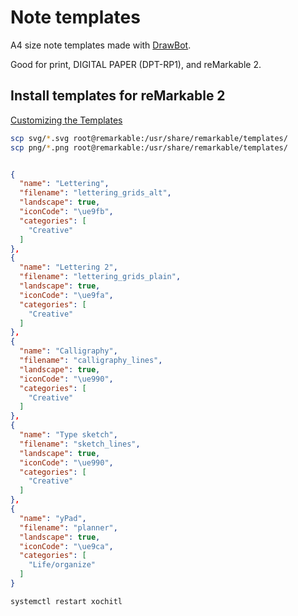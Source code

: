 # Note templates

A4 size note templates made with [DrawBot](https://www.drawbot.com/).

Good for print, DIGITAL PAPER (DPT-RP1), and reMarkable 2.

## Install templates for reMarkable 2

[Customizing the Templates](https://remarkablewiki.com/tips/templates#specifications)

```bash
scp svg/*.svg root@remarkable:/usr/share/remarkable/templates/
scp png/*.png root@remarkable:/usr/share/remarkable/templates/
```

```json:templates.json

{
  "name": "Lettering",
  "filename": "lettering_grids_alt",
  "landscape": true,
  "iconCode": "\ue9fb",
  "categories": [
    "Creative"
  ]
},
{
  "name": "Lettering 2",
  "filename": "lettering_grids_plain",
  "landscape": true,
  "iconCode": "\ue9fa",
  "categories": [
    "Creative"
  ]
},
{
  "name": "Calligraphy",
  "filename": "calligraphy_lines",
  "landscape": true,
  "iconCode": "\ue990",
  "categories": [
    "Creative"
  ]
},
{
  "name": "Type sketch",
  "filename": "sketch_lines",
  "landscape": true,
  "iconCode": "\ue990",
  "categories": [
    "Creative"
  ]
},
{
  "name": "yPad",
  "filename": "planner",
  "landscape": true,
  "iconCode": "\ue9ca",
  "categories": [
    "Life/organize"
  ]
}

```

```bash
systemctl restart xochitl
```
